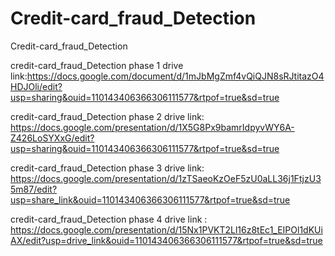 # Credit-card_fraud_Detection
Credit-card_fraud_Detection

credit-card_fraud_Detection phase 1 drive link:https://docs.google.com/document/d/1mJbMgZmf4vQiQJN8sRJtitazO4HDJOli/edit?usp=sharing&ouid=110143406366306111577&rtpof=true&sd=true

credit-card_fraud_Detection phase 2 drive link: https://docs.google.com/presentation/d/1X5G8Px9bamrIdpyvWY6A-Z426LoSYXxG/edit?usp=sharing&ouid=110143406366306111577&rtpof=true&sd=true

credit-card_fraud_Detection phase 3 drive link: https://docs.google.com/presentation/d/1zTSaeoKzOeF5zU0aLL36j1FtjzU35m87/edit?usp=share_link&ouid=110143406366306111577&rtpof=true&sd=true

credit-card_fraud_Detection phase 4 drive link : https://docs.google.com/presentation/d/15Nx1PVKT2Ll16z8tEc1_EIPOl1dKUiAX/edit?usp=drive_link&ouid=110143406366306111577&rtpof=true&sd=true
